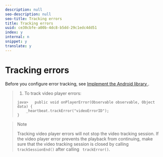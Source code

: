 ```yaml
---
description: null
seo-description: null
seo-title: Tracking errors
title: Tracking errors
uuid: ce30cbfe-a00b-4dc8-b5dd-29c1edc4dd51
index: y
internal: n
snippet: y
translate: y
---
```


# Tracking errors

Before you configure error tracking, see [ Implement the Android library ](c_vhl_imp-lib-android.md#concept_A72BFE683F4A4A3397FD0C71E955DF07). 

>1. To track video player errors:
>
>   ```
>   java>   public void onPlayerError(Observable observable, Object data) {  
>       _heartbeat.trackError("videoErrorID"); 
>   }
>   ```

>   >[!NOTE]
>   >
>   >Tracking video player errors will not stop the video tracking session. If the video player error prevents the playback from continuing, make sure that the video tracking session is closed by calling ` trackSessionEnd()` after calling ` trackError()`. 
>
